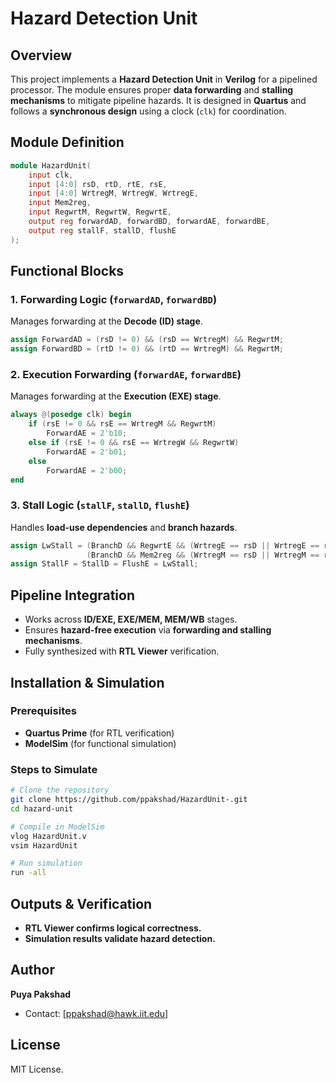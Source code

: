 # Hazard Detection Unit

## Overview
This project implements a **Hazard Detection Unit** in **Verilog** for a pipelined processor. The module ensures proper **data forwarding** and **stalling mechanisms** to mitigate pipeline hazards. It is designed in **Quartus** and follows a **synchronous design** using a clock (`clk`) for coordination.

## Module Definition
```verilog
module HazardUnit(
    input clk,
    input [4:0] rsD, rtD, rtE, rsE,
    input [4:0] WrtregM, WrtregW, WrtregE,
    input Mem2reg,
    input RegwrtM, RegwrtW, RegwrtE,
    output reg forwardAD, forwardBD, forwardAE, forwardBE,
    output reg stallF, stallD, flushE
);
```

## Functional Blocks
### **1. Forwarding Logic (`forwardAD`, `forwardBD`)**
Manages forwarding at the **Decode (ID) stage**.
```verilog
assign ForwardAD = (rsD != 0) && (rsD == WrtregM) && RegwrtM;
assign ForwardBD = (rtD != 0) && (rtD == WrtregM) && RegwrtM;
```

### **2. Execution Forwarding (`forwardAE`, `forwardBE`)**
Manages forwarding at the **Execution (EXE) stage**.
```verilog
always @(posedge clk) begin
    if (rsE != 0 && rsE == WrtregM && RegwrtM)
        ForwardAE = 2'b10;
    else if (rsE != 0 && rsE == WrtregW && RegwrtW)
        ForwardAE = 2'b01;
    else
        ForwardAE = 2'b00;
end
```

### **3. Stall Logic (`stallF`, `stallD`, `flushE`)**
Handles **load-use dependencies** and **branch hazards**.
```verilog
assign LwStall = (BranchD && RegwrtE && (WrtregE == rsD || WrtregE == rtD)) ||
                 (BranchD && Mem2reg && (WrtregM == rsD || WrtregM == rtD));
assign StallF = StallD = FlushE = LwStall;
```

## Pipeline Integration
- Works across **ID/EXE, EXE/MEM, MEM/WB** stages.
- Ensures **hazard-free execution** via **forwarding and stalling mechanisms**.
- Fully synthesized with **RTL Viewer** verification.

## Installation & Simulation
### **Prerequisites**
- **Quartus Prime** (for RTL verification)
- **ModelSim** (for functional simulation)

### **Steps to Simulate**
```sh
# Clone the repository
git clone https://github.com/ppakshad/HazardUnit-.git
cd hazard-unit

# Compile in ModelSim
vlog HazardUnit.v
vsim HazardUnit

# Run simulation
run -all
```

## Outputs & Verification
- **RTL Viewer confirms logical correctness.**
- **Simulation results validate hazard detection.**

## Author
**Puya Pakshad**  
- Contact: [ppakshad@hawk.iit.edu]

## License
MIT License.
